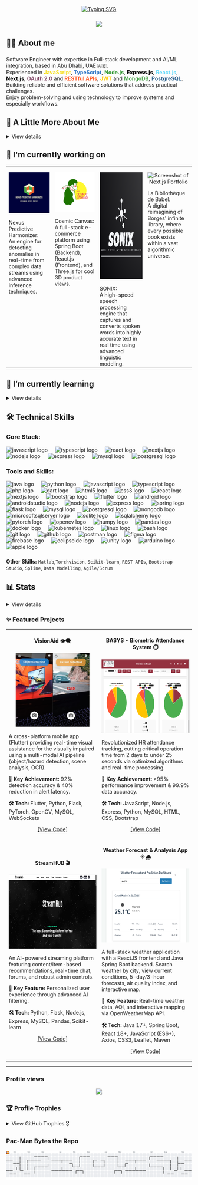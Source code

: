 <!--<h2 align="center">Hi 👋! My name is Mahmoud Abdrabbou</h2>-->
<div align="center">
<a href="https://git.io/typing-svg"><img src="https://readme-typing-svg.demolab.com?font=Press+Start+2P&size=20&duration=7000&pause=2000&color=CC00F7&center=true&width=1100&height=50&lines=Sisyphus+is+Happily+Rolling+the+Stone%2C+and+So+Am+I;Possibilities.*;This+statement+cannot+be+proven!;There+is+no+royal+road+to+geometry.;The+Map+is+Not+the+Territory;Standing+On+The+Shoulders+Of+Giants." alt="Typing SVG" /></a>
</div>

###

<div align="center">
 <p><img height="100" style: src="https://media.giphy.com/media/hvRJCLFzcasrR4ia7z/giphy.gif"  /><p/> 
</div>

###
<h2 align="left">🙋‍♂️ About me</h2>

###

<p align="left">
  Software Engineer with expertise in Full-stack development and AI/ML integration, based in Abu Dhabi, UAE 🇦🇪.  <br/>
  Experienced in  
<span style="color: #F7DF1E;"><b>JavaScript</b></span>,  
<span style="color: #3178C6;"><b>TypeScript</b></span>,  
<span style="color: #339933;"><b>Node.js</b></span>,  
<span style="color: #000000;"><b>Express.js</b></span>,  
<span style="color: #61DAFB;"><b>React.js</b></span>,  
<span style="color: #000000;"><b>Next.js</b></span>,  
<span style="color: #854F6C;"><b>OAuth 2.0</b></span> and <span style="color: #FF5722;"><b>RESTful APIs</b></span>,  
<span style="color: #FFCC00;"><b>JWT</b></span> and <span style="color: #47A248;"><b>MongoDB</b></span>,  
<span style="color: #336791;"><b>PostgreSQL</b></span>.  
  <br/>
  Building reliable and efficient software solutions that address practical challenges. <br/>
  Enjoy problem-solving and using technology to improve systems and especially workflows.
</p>

###

<h2 align="left">🚀 A Little More About Me</h2>
<details>
<summary> View details</summary>

<br> <!-- Add a little space after the summary for visual separation -->

<p align="left">- 🔭 I’m currently working as a <b>Software Engineer (Full Stack & AI/ML Eng)</b> @ <b>IEEE</b>, focusing on impactful projects like <b>VisionAid aka BlinkAI</b>.

<br>- 🌱 I’m continuously exploring advanced **AI/ML techniques**, **scalable cloud architectures (AWS, Kubernetes)**, and **distributed systems**.

<br>- 🎯 Driven by building accessible technology, like the **VisionAid** app helping visually impaired users navigate their environment with **92% accuracy**.

<br>- 💡 Proven ability to dramatically improve system performance, evidenced by reducing HR processing time from **48 hours to under 25 seconds** for the BASYS project.
<!-- <br>- 🎓 **Honors Graduate** in Software Engineering from Al Ain University (3.81 CGPA).-->
<br>- 🏆 Proud recipient of many awards in diverse fields of Software Engineering.</p>

</details>

###

## 🔭 I'm currently working on

<table>
  <tr>
    <td valign="top">
      <p align="center">
        <img src="assets\Nexus.png" alt="Nexus Predictive Harmonizer Diagram/Concept" width="400"/>
      </p>
      Nexus Predictive Harmonizer: <br> An engine for detecting anomalies in real-time from complex data streams using advanced inference techniques.
    </td>
    <td valign="top">
      <p align="center">
        <img src="assets\CC.png" alt="Cosmic Canvas UI/3D Model Screenshot" width="400"/>
      </p>
      Cosmic Canvas: <br> A full-stack e-commerce platform using Spring Boot (Backend), React.js (Frontend), and Three.js for cool 3D product views.
    </td>
    <td valign="top">
      <p align="center">
        <img src="assets\SNX.png" alt="Screenshot of Sonix" width="280" height="290" />
      </p>
      SONIX: <br> A high-speed speech processing engine that captures and converts spoken words into highly accurate text in real time using advanced linguistic modeling.
    </td>
    <td valign="top">
      <p align="center">
        <img src="assets\La Bibliothèque de Babel.png" alt="Screenshot of Next.js Portfolio" width="400" />
      </p>
      La Bibliothèque de Babel: <br> A digital reimagining of Borges' infinite library, where every possible book exists within a vast algorithmic universe.
    </td>
  </tr>
</table>

###

## 🌱 I’m currently learning
<details>
<summary> View details</summary>

<br> <!-- Ensures markdown parsing for list -->

* Improving my knowledge of **web application security**.
* Learning also rigorous testing through **Test-Driven Development (TDD)**.
* Focusing more on **database performance tuning** (PostgreSQL/MySQL) trying to use Apache Kafka.

</details>

###

<h2 align="left">🛠️ Technical Skills</h2>

###

### Core Stack: 
<div align="Left">

  <img src="https://cdn.simpleicons.org/javascript/F7DF1E" height="30" alt="javascript logo"  />
  <img width="12" />
  <img src="https://cdn.jsdelivr.net/gh/devicons/devicon/icons/typescript/typescript-original.svg" height="30" alt="typescript logo"  />
  <img width="12" />
  <img src="https://cdn.jsdelivr.net/gh/devicons/devicon/icons/react/react-original.svg" height="30" alt="react logo"  />
  <img width="12" />
  <img src="https://cdn.simpleicons.org/nextdotjs/000000" height="30" alt="nextjs logo"  />
  <img width="12" />
  <img src="https://cdn.simpleicons.org/nodedotjs/339933" height="30" alt="nodejs logo"  />
  <img width="12" />
  <img src="https://skillicons.dev/icons?i=express" height="30" alt="express logo"  />
  <img width="12" />
  <img src="https://cdn.jsdelivr.net/gh/devicons/devicon/icons/mysql/mysql-original.svg" height="30" alt="mysql logo"  />
  <img width="12" />
  <img src="https://cdn.jsdelivr.net/gh/devicons/devicon/icons/postgresql/postgresql-original.svg" height="30" alt="postgresql logo"  />
  <img width="12" />
  <p>
</div>


### Tools and Skills: 
<div align="left">

  <img src="https://cdn.jsdelivr.net/gh/devicons/devicon/icons/java/java-original.svg" height="30" alt="java logo"  />
  <img width="12" />
  <img src="https://cdn.simpleicons.org/python/3776AB" height="30" alt="python logo"  />
  <img width="12" />
  <img src="https://cdn.simpleicons.org/javascript/F7DF1E" height="30" alt="javascript logo"  />
  <img width="12" />
  <img src="https://cdn.jsdelivr.net/gh/devicons/devicon/icons/typescript/typescript-original.svg" height="30" alt="typescript logo"  />
  <img width="12" />
  <img src="https://cdn.jsdelivr.net/gh/devicons/devicon/icons/php/php-original.svg" height="30" alt="php logo"  />
  <img width="12" />
  <img src="https://cdn.simpleicons.org/dart/0175C2" height="30" alt="dart logo"  />
  <img width="12" />
  <img src="https://cdn.jsdelivr.net/gh/devicons/devicon/icons/html5/html5-original.svg" height="30" alt="html5 logo"  />
  <img width="12" />
  <img src="https://cdn.jsdelivr.net/gh/devicons/devicon/icons/css3/css3-original.svg" height="30" alt="css3 logo"  />
  <img width="12" />
  <img src="https://cdn.jsdelivr.net/gh/devicons/devicon/icons/react/react-original.svg" height="30" alt="react logo"  />
  <img width="12" />
  
  <img src="https://cdn.simpleicons.org/nextdotjs/000000" height="30" alt="nextjs logo"  />
  <img width="12" />
  <img src="https://cdn.jsdelivr.net/gh/devicons/devicon/icons/bootstrap/bootstrap-original.svg" height="30" alt="bootstrap logo"  />
  <img width="12" />
 
  <img src="https://cdn.simpleicons.org/flutter/02569B" height="30" alt="flutter logo"  />
  <img width="12" />
  <img src="https://cdn.simpleicons.org/android/3DDC84" height="30" alt="android logo"  />
  <img width="12" />
  <img src="https://cdn.jsdelivr.net/gh/devicons/devicon/icons/androidstudio/androidstudio-original.svg" height="30" alt="androidstudio logo"  />
  <img width="12" />
 
  <img src="https://cdn.simpleicons.org/nodedotjs/339933" height="30" alt="nodejs logo"  />
  <img width="12" />
  <img src="https://skillicons.dev/icons?i=express" height="30" alt="express logo"  />
  <img width="12" />
  <img src="https://cdn.jsdelivr.net/gh/devicons/devicon/icons/spring/spring-original.svg" height="30" alt="spring logo"  />
  <img width="12" />
  <img src="https://skillicons.dev/icons?i=flask" height="30" alt="flask logo"  />
  <img width="12" />
 
  <img src="https://cdn.jsdelivr.net/gh/devicons/devicon/icons/mysql/mysql-original.svg" height="30" alt="mysql logo"  />
  <img width="12" />
  <img src="https://cdn.jsdelivr.net/gh/devicons/devicon/icons/postgresql/postgresql-original.svg" height="30" alt="postgresql logo"  />
  <img width="12" />
  <img src="https://cdn.jsdelivr.net/gh/devicons/devicon/icons/mongodb/mongodb-original.svg" height="30" alt="mongodb logo"  />
  <img width="12" />
  <img src="https://cdn.jsdelivr.net/gh/devicons/devicon/icons/microsoftsqlserver/microsoftsqlserver-plain.svg" height="30" alt="microsoftsqlserver logo"  />
  <img width="12" />
  <img src="https://cdn.jsdelivr.net/gh/devicons/devicon/icons/sqlite/sqlite-original.svg" height="30" alt="sqlite logo"  />
  <img width="12" />
  <img src="https://cdn.jsdelivr.net/gh/devicons/devicon/icons/sqlalchemy/sqlalchemy-original.svg" height="30" alt="sqlalchemy logo"  />
  <img width="12" />

  <img src="https://cdn.jsdelivr.net/gh/devicons/devicon/icons/pytorch/pytorch-original.svg" height="30" alt="pytorch logo"  />
  <img width="12" />
  <img src="https://cdn.simpleicons.org/opencv/5C3EE8" height="30" alt="opencv logo"  />
  <img width="12" />
  <img src="https://cdn.simpleicons.org/numpy/013243" height="30" alt="numpy logo"  />
  <img width="12" />
  <img src="https://cdn.simpleicons.org/pandas/150458" height="30" alt="pandas logo"  />
  <img width="12" />

  <img src="https://cdn.jsdelivr.net/gh/devicons/devicon/icons/docker/docker-original.svg" height="30" alt="docker logo"  />
  <img width="12" />
  <img src="https://cdn.jsdelivr.net/gh/devicons/devicon/icons/kubernetes/kubernetes-plain.svg" height="30" alt="kubernetes logo"  />
  <img width="12" />
  <img src="https://cdn.simpleicons.org/linux/FCC624" height="30" alt="linux logo"  />
  <img width="12" />
  <img src="https://cdn.simpleicons.org/gnubash/4EAA25" height="30" alt="bash logo"  />
  <img width="12" />

  <img src="https://cdn.jsdelivr.net/gh/devicons/devicon/icons/git/git-original.svg" height="30" alt="git logo"  />
  <img width="12" />
  <img src="https://cdn.jsdelivr.net/gh/devicons/devicon/icons/github/github-original.svg" height="30" alt="github logo"  />
  <img width="12" />

  <img src="https://cdn.simpleicons.org/postman/FF6C37" height="30" alt="postman logo"  />
  <img width="12" />
  <img src="https://cdn.simpleicons.org/figma/F24E1E" height="30" alt="figma logo"  />
  <img width="12" />
  <img src="https://cdn.simpleicons.org/firebase/FFCA28" height="30" alt="firebase logo"  />
  <img width="12" />
  <img src="https://cdn.simpleicons.org/eclipseide/2C2255" height="30" alt="eclipseide logo"  />
  <img width="12" />
  <img src="https://cdn.simpleicons.org/unity/FFFFFF" height="30" alt="unity logo"  />
  <img width="12" />
  <img src="https://cdn.simpleicons.org/arduino/00979D" height="30" alt="arduino logo"  />
  <img width="12" />
  <img src="https://cdn.simpleicons.org/apple/000000" height="30" alt="apple logo"  />
</div>

###
**Other Skills:** `Matlab`,`Torchvision`, `Scikit-learn`, `REST APIs`, `Bootstrap Studio`, `Spline`, `Data Modelling`, `Agile/Scrum`

###

<h2 align="left">📊 Stats</h2>
<details>
<summary> View details</summary>

<br> <!-- Add a little space after the summary -->

<div align="center">
  <img src="https://github-readme-stats.vercel.app/api?username=Eng-M-Abdrabbou&hide_title=false&hide_rank=false&show_icons=true&include_all_commits=true&count_private=true&disable_animations=false&theme=midnight-purple&locale=en&hide=contribs&rank_icon=github&hide_border=false" height="150" alt="stats graph"  />
  <img src="https://streak-stats.demolab.com?user=Eng-M-Abdrabbou&locale=en&mode=daily&theme=midnight-purple&hide_border=false&border_radius=5" height="150" alt="streak graph"  />
</div>
<div align="center">
  <img src="https://github-readme-stats.vercel.app/api/top-langs?username=Eng-M-Abdrabbou&locale=en&hide_title=false&layout=compact&hide=html&langs_count=20&theme=midnight-purple&hide_border=false" height="300" alt="languages graph" />
</div>

</details>

###

### ✨ Featured Projects

<table>
<tr>
<td width="50%">
<h4 align="center">VisionAid 👁️‍🗨️</h4>
<p align="center">
  <img src="assets\Photos_0ieqY6zk6V.jpg" alt="VisionAid Demo" width="200" height="200"/> <!-- Optional: Project Image/GIF -->
</p>
<p>A cross-platform mobile app (Flutter) providing real-time visual assistance for the visually impaired using a multi-modal AI pipeline (object/hazard detection, scene analysis, OCR).</p>
<p><strong>🚀 Key Achievement:</strong> 92% detection accuracy & 40% reduction in alert latency.</p>
<p><strong>🛠️ Tech:</strong> Flutter, Python, Flask, PyTorch, OpenCV, MySQL, WebSockets</p>
<p align="center">
  <a href="https://github.com/Eng-M-Abdrabbou/Full-Stack_AI-VisualAid_Flutter_Python" target="_blank">[View Code]</a> 
  <!-- | <a href="YOUR_VISIONAID_DEMO_LINK" target="_blank">[Live Demo/Video (Optional)]</a> -->
</p>
</td>
<td width="50%">
<h4 align="center">BASYS - Biometric Attendance System ⏱️</h4>
<p align="center">
  <img src="assets\Dshbrd.png" alt="BASYS Demo" width="400" height="200"/> <!-- Optional: Project Image/GIF -->
</p>
<p>Revolutionized HR attendance tracking, cutting critical operation time from 2 days to under 25 seconds via optimized algorithms and real-time processing.</p>
<p><strong>🚀 Key Achievement:</strong> >95% performance improvement & 99.9% data accuracy.</p>
<p><strong>🛠️ Tech:</strong> JavaScript, Node.js, Express, Python, MySQL, HTML, CSS, Bootstrap</p>
<p align="center">
  <a href="https://github.com/Eng-M-Abdrabbou/Biometric-Attendance-HR-System-NodeJS-ExpressJS" target="_blank">[View Code]</a> 
  <!-- | <a href="YOUR_BASYS_DEMO_LINK" target="_blank">[Live Demo/Video (Optional)]</a> -->
</p>
</td>
</tr>
<tr>
<td width="50%">
<h4 align="center">StreamHUB 🎬</h4>
<p align="center">
  <img src="assets\Picture1.png" alt="StreamHUB Demo" width="400" height="200"/> <!-- Optional: Project Image/GIF -->
</p>
<p>An AI-powered streaming platform featuring content/item-based recommendations, real-time chat, forums, and robust admin controls.</p>
<p><strong>🚀 Key Feature:</strong> Personalized user experience through advanced AI filtering.</p>
<p><strong>🛠️ Tech:</strong> Python, Flask, Node.js, Express, MySQL, Pandas, Scikit-learn</p>
<p align="center">
  <a href="https://github.com/Eng-M-Abdrabbou/StreamHUB-Platform-Fullstack-NodeJS-ExpressJS" target="_blank">[View Code]</a> 
  <!-- | <a href="YOUR_STREAMHUB_DEMO_LINK" target="_blank">[Live Demo/Video (Optional)]</a> -->
</p>
</td>
<td width="50%">
<h4 align="center">Weather Forecast & Analysis App ☀️🌧️</h4>
<p align="center">
  <img src="assets\WthrInfo.png" alt="Weather App Demo" width="400" height="200"/> <!-- Optional: Project Image/GIF -->
</p>
<p>A full-stack weather application with a ReactJS frontend and Java Spring Boot backend. Search weather by city, view current conditions, 5-day/3-hour forecasts, air quality index, and interactive map.</p>
<p><strong>🚀 Key Feature:</strong> Real-time weather data, AQI, and interactive mapping via OpenWeatherMap API.</p>
<p><strong>🛠️ Tech:</strong> Java 17+, Spring Boot, React 18+, JavaScript (ES6+), Axios, CSS3, Leaflet, Maven</p>
<p align="center">
  <a href="https://github.com/Eng-M-Abdrabbou/Weather_Prediction_Analysis-FullStack-App" target="_blank">[View Code]</a> 
  <!-- | <a href="YOUR_WEATHERAPP_DEMO_LINK" target="_blank">[Live Demo/Video (Optional)]</a> -->
</p>
</td>
</tr>
</table>

---


### **Profile views**
<div align="center">
  <img src="https://profile-counter.glitch.me/Eng-M-Abdrabbou/count.svg?"  />
</div>



### 🏆 **Profile Trophies**
<details>
  <summary>View GitHub Trophies 🎖️</summary>
  
  <br/>

  [![trophy](https://github-profile-trophy.vercel.app/?username=Eng-M-Abdrabbou&theme=dark_lover&no-bg=true&rank=-C&margin-w=25&title=-issues,-pullrequests,-reviews)](https://github.com/ryo-ma/github-profile-trophy)

</details>



### **Pac-Man Bytes the Repo**
<picture>
  <source media="(prefers-color-scheme: dark)" srcset="https://raw.githubusercontent.com/Eng-M-Abdrabbou/Eng-M-Abdrabbou/output/pacman-contribution-graph-dark.svg">
  <source media="(prefers-color-scheme: light)" srcset="https://raw.githubusercontent.com/Eng-M-Abdrabbou/Eng-M-Abdrabbou/output/pacman-contribution-graph.svg">
  <img alt="pacman contribution graph" src="https://raw.githubusercontent.com/Eng-M-Abdrabbou/Eng-M-Abdrabbou/output/pacman-contribution-graph.svg">
</picture>



<!-- <div align="center">
  
  <a href="xyz" target="_blank" rel="noreferrer"><img src="https://raw.githubusercontent.com/maurodesouza/profile-readme-generator/master/src/assets/icons/social/linkedin/default.svg" width="52" height="40" alt="linkedin logo"  /></a>
 
  <a href="xyz" target="_blank" rel="noreferrer"><img src="https://raw.githubusercontent.com/maurodesouza/profile-readme-generator/master/src/assets/icons/social/whatsapp/default.svg" width="52" height="40" alt="whatsapp logo"  /></a>
  
  <a href="mailto:Mahmoud.F.Abdrabbou@gmail.com" target="_blank" rel="noreferrer"><img src="https://raw.githubusercontent.com/maurodesouza/profile-readme-generator/master/src/assets/icons/social/gmail/default.svg" width="52" height="40" alt="gmail logo"  /></a>

</div> -->

###
